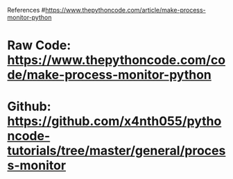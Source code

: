 

References
#https://www.thepythoncode.com/article/make-process-monitor-python
#  Raw Code: https://www.thepythoncode.com/code/make-process-monitor-python
 # Github: https://github.com/x4nth055/pythoncode-tutorials/tree/master/general/process-monitor